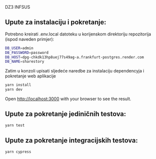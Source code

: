 DZ3 INFSUS

## Upute za instalaciju i pokretanje:

Potrebno kreirati .env.local datoteku u korijenskom direktoriju repozitorija (ispod naveden primjer):

```bash
DB_USER=admin
DB_PASSWORD=password
DB_HOST=dpg-chkdk13hp8uej77s49ag-a.frankfurt-postgres.render.com
DB_NAME=sharestory
```

Zatim u konzoli upisati sljedeće naredbe za instalaciju dependencyja i pokretanje web aplikacije

```bash
yarn install
yarn dev
```

Open [http://localhost:3000](http://localhost:3000) with your browser to see the result.

## Upute za pokretanje jediničnih testova:

```bash
yarn test
```

## Upute za pokretanje integracijskih testova:

```bash
yarn cypress
```
